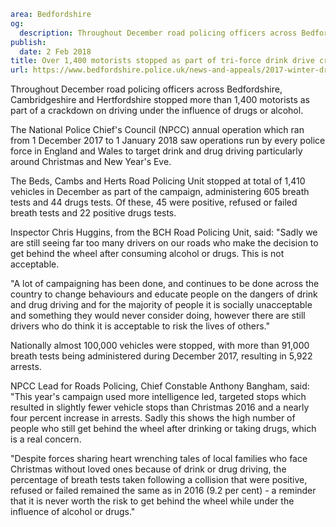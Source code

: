 ```yaml
area: Bedfordshire
og:
  description: Throughout December road policing officers across Bedfordshire, Cambridgeshire and Hertfordshire stopped more than 1,400 motorists as part of a crackdown on driving under the influence of drugs or alcohol.
publish:
  date: 2 Feb 2018
title: Over 1,400 motorists stopped as part of tri-force drink drive crackdown
url: https://www.bedfordshire.police.uk/news-and-appeals/2017-winter-drink-drive-campaign-results
```

Throughout December road policing officers across Bedfordshire, Cambridgeshire and Hertfordshire stopped more than 1,400 motorists as part of a crackdown on driving under the influence of drugs or alcohol.

The National Police Chief's Council (NPCC) annual operation which ran from 1 December 2017 to 1 January 2018 saw operations run by every police force in England and Wales to target drink and drug driving particularly around Christmas and New Year's Eve.

The Beds, Cambs and Herts Road Policing Unit stopped at total of 1,410 vehicles in December as part of the campaign, administering 605 breath tests and 44 drugs tests. Of these, 45 were positive, refused or failed breath tests and 22 positive drugs tests.

Inspector Chris Huggins, from the BCH Road Policing Unit, said: "Sadly we are still seeing far too many drivers on our roads who make the decision to get behind the wheel after consuming alcohol or drugs. This is not acceptable.

"A lot of campaigning has been done, and continues to be done across the country to change behaviours and educate people on the dangers of drink and drug driving and for the majority of people it is socially unacceptable and something they would never consider doing, however there are still drivers who do think it is acceptable to risk the lives of others."

Nationally almost 100,000 vehicles were stopped, with more than 91,000 breath tests being administered during December 2017, resulting in 5,922 arrests.

NPCC Lead for Roads Policing, Chief Constable Anthony Bangham, said: "This year's campaign used more intelligence led, targeted stops which resulted in slightly fewer vehicle stops than Christmas 2016 and a nearly four percent increase in arrests. Sadly this shows the high number of people who still get behind the wheel after drinking or taking drugs, which is a real concern.

"Despite forces sharing heart wrenching tales of local families who face Christmas without loved ones because of drink or drug driving, the percentage of breath tests taken following a collision that were positive, refused or failed remained the same as in 2016 (9.2 per cent) - a reminder that it is never worth the risk to get behind the wheel while under the influence of alcohol or drugs."
